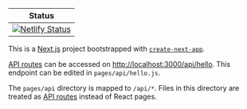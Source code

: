 |Status|
|---|
|[![Netlify Status](https://api.netlify.com/api/v1/badges/df251a06-9632-46a4-8798-b5ef031e674b/deploy-status)](https://app.netlify.com/sites/glittering-sunburst-bbb750/deploys)|

This is a [Next.js](https://nextjs.org/) project bootstrapped with [`create-next-app`](https://github.com/vercel/next.js/tree/canary/packages/create-next-app).

[API routes](https://nextjs.org/docs/api-routes/introduction) can be accessed on [http://localhost:3000/api/hello](http://localhost:3000/api/hello). This endpoint can be edited in `pages/api/hello.js`.

The `pages/api` directory is mapped to `/api/*`. Files in this directory are treated as [API routes](https://nextjs.org/docs/api-routes/introduction) instead of React pages.
